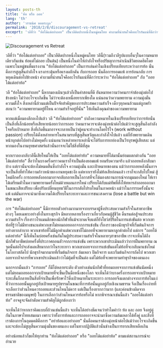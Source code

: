 ```yaml
---
layout: posts-th
title: 'ท้อ หรือ ถอย'
lang: 'th'
author: 'วรรธนิศ หอตระกูล'
permalink: '2018/2/8/discouragement-vs-retreat'
exceprt: 'วลีที่ว่า "ท้อได้แต่อย่าถอย" เป็นวลีติดปากหนึ่งในหมู่คนไทย คำถามที่น่าสนใจคืออะไรกันแน่ที่ดีกว่าระหว่าง "ท้อได้แต่อย่าถอย" กับ "ถอยได้แต่อย่าท้อ"'
---
```


![Discouragement vs Retreat]({{site.url}}/images/2018-02-08-2.jpg)

วลีที่ว่า "ท้อได้แต่อย่าถอย" เป็นวลีติดปากหนึ่งในหมู่คนไทย วลีนี้(รวมถึงวลีรูปแบบอื่นๆในความหมายเดียวกันเช่น ท้อแต่ไม่ถอย เป็นต้น) เป็นหนึ่งในคำให้กำลังใจหรือปรัชญาการดำเนินชีวิตยอดฮิตโดยเฉพาะในหมู่ชนชั้นแรงงาน "ท้อได้แต่อย่าถอย" เป็นการเล่นคำในเชิงเปรียบเทียบระหว่างการท้อ นั่นคือการสูญสิ้นกำลังใจ แรงกระตุ้นหรือแรงผลักดัน กับการถอย นั่นคือการยอมแพ้ การย้อนกลับ การหยุดเดินต่อไปข้างหน้า คำถามที่น่าสนใจคืออะไรกันแน่ที่ดีกว่าระหว่าง "ท้อได้แต่อย่าถอย" กับ "ถอยได้แต่อย่าท้อ"

วลี "ท้อได้แต่อย่าถอย" นี้หากมองเผินๆแล้วก็เป็นคำสอนที่ดี อันหมายความว่าคนเราจำต้องมุ่งต่อไปข้างหน้า ไม่ว่าอะไรจะเกิดขึ้น ไม่ว่าจะต้องเหนื่อยยากเพียงใด แน่นอนว่าความพยายาม ความมุ่งมั่น ความตั้งใจ สิ่งเหล่านี้ล้วนแต่เป็นปัจจัยสำคัญของการประสพความสำเร็จ เด็กๆทุกคนล้วนแต่ถูกพร่ำสอนว่า "ความพยายามอยู่ที่ไหน ความสำเร็จอยู่ที่นั่น" ให้เห็นถึงคุณค่าของความพยายาม

หากแต่เมื่อมองลึกลงไปแล้ว วลี "ท้อได้แต่อย่าถอย" บ่งถึงความหมายในเชิงเปรียบเทียบว่าการท้อนั่นเป็นสิ่งที่เล็กน้อยหรือเสียหายน้อยกว่าการถอย ว่าคนเราควรจะต้องมุ่งหน้าต่อไปแม้ว่าจะสูญสิ้นถึงกำลังใจหรือเป้าหมาย สิ่งที่เกิดขึ้นมาอาจจะกลายเป็นว่าผู้คนจะทำงานโดยไร้ใจ (work without passion) เปรียบได้ดั่งเหล่าทหารในสนามรบที่สูญสิ้นขวัญและกำลังใจไปแล้ว แต่ก็ยังพยายามเดินหน้าบุกต่อไปอย่างไม่หยุดยั้ง แน่นอนว่าเหล่าทหารเหล่านี้จะได้รับการยกย่องเป็นวีรบุรษผู้เสียสละ แต่หากมองในงานยุทธศาสตร์แล้วนั่นอาจจะไม่ใช่สิ่งที่ดีที่สุด

หากเราลองกลับวลีนี้เสียใหม่ให้เป็น "ถอยได้แต่อย่าท้อ" ความหมายที่ได้มานั้นย่อมแตกต่างกัน "ถอยได้แต่อย่าท้อ" สื่อว่าในบางครั้งคราวคนเราก็จำเป็นต้องยอมแพ้ ยอมรับความจริง แล้วถอยหลังกลับมาบ้าง แต่เรานั้นจะต้องไม่หมดสิ้นซึ่งกำลังใจ ความมุ่งมั่น และเป้าหมายของตน แม้ว่าการถอยหลังนั้นอาจจะเป็นสิ่งที่ทำให้ความก้าวหน้าของงานหยุดชะงัก แต่หากเรายังไม่ท้อเสียก่อนแล้ว เราก็จะกลับไปใหม่ สู้ใหม่อีกครั้ง การถอยหลังออกมาอาจกลับกลายเป็นโอกาสที่จะได้มองสถานการณ์จากมุมมองใหม่ ให้เราได้เตรียมตัวในความพยายามครั้งใหม่ด้วยแผนการใหม่ เปรียบได้กับแม่ทัพที่สั่งให้ทหารล่าถอยออกมาในขณะเสียเปรียบ เพื่อปรับเปลี่ยนยุทธวิธีในการกลับไปรบใหม่ในภาคหน้า แม้ว่าในการรบครั้งนั้นจะแพ้ แต่มันอาจจะนำมาซึ่งความได้เปรียบในระยะยาวและการชนะสงคราม (lose a battle but win the war)

การ "ท้อได้แต่อย่าถอย" นี้มีการยกตัวอย่างมากมายจากบรรดาผู้ซึ่งประสบความสำเร็จในสาขาอาชีพต่างๆ โดยเฉพาะอย่างยิ่งในทางธุรกิจ มีหลากหลายเรื่องราวเกี่ยวกับคนผู้สู้ชีวิต ดิ้นรนต่อสู้จนประสบความสำเร็จ เรื่องราวโรแมนติกของนักกีฬาที่แม้จะบาดเจ็บแต่ก็ยังโชว์สปิริตในการแข่งขันต่อ พวกเขาท้อที่รู้ว่าไม่มีทางชนะแต่พวกเขาไม่ยอมถอยออกจากการแข่งขัน เรื่องราวของนักธุรกิจที่เริ่มต้นกิจการอย่างยากลำบาก พวกเขาท้อที่ไม่มีลูกค้าแต่พวกเขาก็ไม่ถอยที่จะพยายามหาลูกค้าต่อไป แต่การ "ถอยได้แต่อย่าท้อ" นี้ก็เห็นในบ่อยครั้งเช่นกันในผู้ประสบความสำเร็จในหลายๆสาขาอาชีพ เราจะเห็นได้ถึงนักกีฬาอาชีพบ่อยครั้งที่ประกาศถอนตัวจากการแข่งขัน เพราะพวกเขาประเมินแล้วว่าการฝืนพยายาม ณ จุดนั้นต่อไปจะส่งผลเสียมากกว่าในระยะยาว พวกเขาถอยจากการแข่งขันแต่ไม่ท้อที่จะกลับมาแข่งใหม่ในโอกาสถัดไป นักธุรกิจมากมายที่เริ่มต้นกิจการ ล้มเหลว ปิดกิจการ และเริ่มต้นกิจการถัดไป พวกเขาถอยจากกิจการที่พวกเขาประเมินแล้วว่าไม่คุ้มที่จะฝืนต่อ แต่ไม่ท้อที่จะพยายามทำธุรกิจของตนเอง

นอกจากนั้นแล้ว “การถอย” ก็มีได้หลายระดับ ตัวอย่างเช่นนักกีฬาที่ยอมถอยจากการแข่งขันนัดหนึ่ง แต่ไม่ยอมถอยออกจากเป้าหมายที่จะขึ้นเป็นมือหนึ่งของโลก จะเห็นได้ว่าบางครั้งการถอยจากเป้าหมายระยะสั้นก็กลายเป็นสิ่งที่จำเป็นเพื่อรักษาไว้ซึ่งเป้าหมายในระยะยาว การถอยจึงแตกต่างจากการท้อในแง่ที่ว่าการถอยนั้นผูกอยู่กับเป้าหมายรูปธรรมในขณะที่การท้อนั้นผูกอยู่กับเชิงนามธรรม จึงเป็นเรื่องง่ายที่จะเลือกว่าส่วนไหนควรถอยและส่วนไหนไม่ควร แต่เป็นเรื่องยากกว่ามาก (และค่อนข้างผิดจากธรรมชาติของมนุษย์) ในการเลือกว่าส่วนไหนควรท้อหรือไม่ หากพิจารณาเช่นนี้แล้ว “ถอยได้แต่อย่าท้อ” อาจดูจะจัดลำดับความสำคัญได้ถูกต้องกว่า

จะเห็นได้ว่าหากเราคิดแบบถี่ถ้วนเช่นนี้แล้ว จะเห็นได้อย่างชัดเจนว่าทำไมคำว่า ท้อ และ ถอย จึงอยู่คู่กันในภาษาไทยเสมอมา เพราะว่าทั้งการท้อและการถอยอาจจะนำมาซึ่งความล้มเหลวได้ทั้งคู่ และสิ่งที่เราต้องการในอุดมคติคือการ "อย่าท้อและอย่าถอย" นั่นคือคนเราต้องมุ่งหน้าต่อไปแม้ว่าอะไรจะเกิดขึ้น และจะต้องไม่สูญสิ้นความมุ่งมั่นของตนเอง แต่ในทางปฏิบัติแล้วนั่นช่างเป็นการยากเสียเหลือเกิน

อย่างน้อยแล้วก็ขอให้ทุกท่าน "ท้อได้แต่อย่าถอย" หรือ "ถอยได้แต่อย่าท้อ" ตามแต่สถานการณ์จะอำนวย
